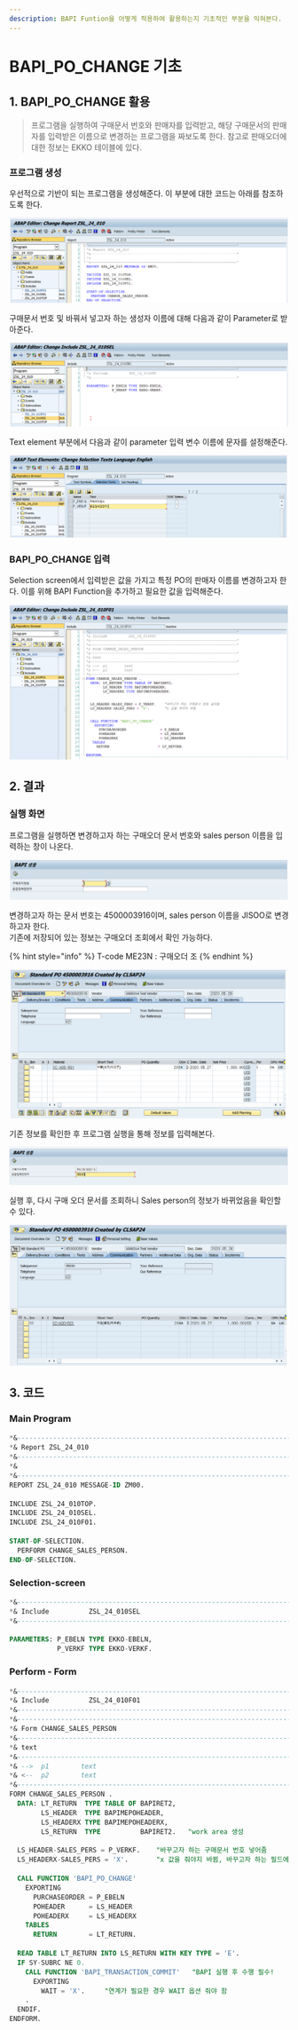 ```yaml
---
description: BAPI Funtion을 어떻게 적용하여 활용하는지 기초적인 부분을 익혀본다.
---
```


# BAPI\_PO\_CHANGE 기초

## 1. BAPI\_PO\_CHANGE 활용

> 프로그램을 실행하여 구매문서 번호와 판매자를 입력받고, 해당 구매문서의 판매자를 입력받은 이름으로 변경하는 프로그램을 짜보도록 한다. 참고로 판매오더에 대한 정보는 EKKO 테이블에 있다.



### 프로그램 생성 

우선적으로 기반이 되는 프로그램을 생성해준다. 이 부분에 대한 코드는 아래를 참조하도록 한다. 

![Main program](../.gitbook/assets/image%20%28273%29.png)

구매문서 번호 및 바꿔서 넣고자 하는 생성자 이름에 대해 다음과 같이 Parameter로 받아준다. 

![Selection screen](../.gitbook/assets/image%20%28283%29.png)

Text element 부분에서 다음과 같이 parameter 입력 변수 이름에 문자를 설정해준다. 

![Text element](../.gitbook/assets/image%20%28287%29.png)



### BAPI\_PO\_CHANGE 입력 

Selection screen에서 입력받은 값을 가지고 특정 PO의 판매자 이름를 변경하고자 한다. 이를 위해 BAPI Function을 추가하고 필요한 값을 입력해준다. 

![](../.gitbook/assets/image%20%28271%29.png)



## 2. 결과

### 실행 화면

프로그램을 실행하면 변경하고자 하는 구매오더 문서 번호와 sales person 이름을 입력하는 창이 나온다. 

![Selection screen](../.gitbook/assets/image%20%28266%29.png)

변경하고자 하는 문서 번호는 4500003916이며, sales person 이름을 JISOO로 변경하고자 한다.   
기존에 저장되어 있는 정보는 구매오더 조회에서 확인 가능하다. 

{% hint style="info" %}
T-code ME23N : 구매오더 조
{% endhint %}

![ME23N &amp;gt; PO&#xC870;&#xD68C;](../.gitbook/assets/image%20%28275%29.png)

기존 정보를 확인한 후 프로그램 실행을 통해 정보를 입력해본다. 

![&#xD504;&#xB85C;&#xADF8;&#xB7A8; &#xC2E4;&#xD589;](../.gitbook/assets/image%20%28288%29.png)

실행 후, 다시 구매 오더 문서를 조회하니 Sales person의 정보가 바뀌었음을 확인할 수 있다.  

![](../.gitbook/assets/image%20%28295%29.png)



## 3. 코드

### Main Program 

```sql
*&---------------------------------------------------------------------*
*& Report ZSL_24_010
*&---------------------------------------------------------------------*
*&
*&---------------------------------------------------------------------*
REPORT ZSL_24_010 MESSAGE-ID ZM00.

INCLUDE ZSL_24_010TOP.
INCLUDE ZSL_24_010SEL.
INCLUDE ZSL_24_010F01.

START-OF-SELECTION.
  PERFORM CHANGE_SALES_PERSON.
END-OF-SELECTION.
```

### Selection-screen 

```sql
*&---------------------------------------------------------------------*
*& Include          ZSL_24_010SEL
*&---------------------------------------------------------------------*

PARAMETERS: P_EBELN TYPE EKKO-EBELN,
            P_VERKF TYPE EKKO-VERKF.
```

### Perform - Form

```sql
*&---------------------------------------------------------------------*
*& Include          ZSL_24_010F01
*&---------------------------------------------------------------------*
*&---------------------------------------------------------------------*
*& Form CHANGE_SALES_PERSON
*&---------------------------------------------------------------------*
*& text
*&---------------------------------------------------------------------*
*& -->  p1        text
*& <--  p2        text
*&---------------------------------------------------------------------*
FORM CHANGE_SALES_PERSON .
  DATA: LT_RETURN  TYPE TABLE OF BAPIRET2,
        LS_HEADER  TYPE BAPIMEPOHEADER,
        LS_HEADERX TYPE BAPIMEPOHEADERX,
        LS_RETURN  TYPE          BAPIRET2.   "work area 생성

  LS_HEADER-SALES_PERS = P_VERKF.    "바꾸고자 하는 구매문서 번호 넣어줌
  LS_HEADERX-SALES_PERS = 'X'.       "x 값을 줘야지 바뀜, 바꾸고자 하는 필드에 x 표시

  CALL FUNCTION 'BAPI_PO_CHANGE'
    EXPORTING
      PURCHASEORDER = P_EBELN
      POHEADER      = LS_HEADER
      POHEADERX     = LS_HEADERX
    TABLES
      RETURN        = LT_RETURN.

  READ TABLE LT_RETURN INTO LS_RETURN WITH KEY TYPE = 'E'.
  IF SY-SUBRC NE 0.
    CALL FUNCTION 'BAPI_TRANSACTION_COMMIT'   "BAPI 실행 후 수행 필수!
      EXPORTING
        WAIT = 'X'.     "연계가 필요한 경우 WAIT 옵션 줘야 함
    .
  ENDIF.
ENDFORM.
```





